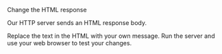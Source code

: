 Change the HTML response

Our HTTP server sends an HTML response body.

Replace the text in the HTML with your own message. Run the server and use your web browser to test your changes.

